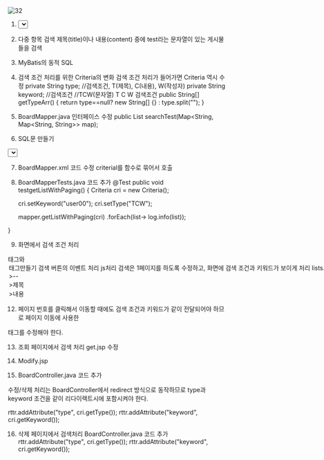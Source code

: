
![32](https://github.com/dino-21/step5_board_search/assets/80396471/5baac528-350e-4f8f-aaca-0ceb7ade26aa)





1. <select>태그를 이용해서 검색

2. 다중 항목 검색 
제목(title)이나 내용(content) 중에 test라는 문자열이 있는 게시물들을 검색


3.  MyBatis의 동적 SQL



4. 검색 조건 처리를 위한 Criteria의 변화
 검색 조건 처리가 들어가면 Criteria 역시 수정
private String type;  //검색조건, T(제목), C(내용), W(작성자)
private String keyword;  //검색조건
  //TCW(문자열)        T C W   검색조건
  public String[] getTypeArr() {
	 return type==null? new String[] {} : type.split("");
 }


5. BoardMapper.java 인터페이스 수정
public List<BoardVO> searchTest(Map<String, Map<String, String>> map);


6. SQL문 만들기
<!--  검색조건1  key, val 찍히는 내용 검색--> 
<select id="searchTest" resultType="org.zerock.domain.BoardVO">
	 <![CDATA[
		select * from tbl_board
		where
	 ]]>
		 
    <trim prefix="(" suffix=") and"> 		
	<foreach item="val"  index="key" collection="map" separator="or">
    
             <if test="key == 'T'.toString()">
		      title like '%' || #{val} || '%'
             </if>
	         <if test="key == 'C'.toString()">
		      content like '%' || #{val} || '%'
	         </if>
	         <if test="key == 'W'.toString()">
		      writer like '%' || #{val} || '%'
		 </if>
	</foreach>
    </trim>
		
	<![CDATA[
	 rownum < 10
	 ]]>
</select>



7. BoardMapper.xml  코드 수정
 criterial를 함수로 묶어서 호출
<include refid="criterial"></include>


8. BoardMapperTests.java  코드 추가 
@Test
public void testgetListWithPaging() {
	Criteria cri = new Criteria();
		
	cri.setKeyword("user00");
	cri.setType("TCW");
		
	mapper.getListWithPaging(cri)
	.forEach(list-> log.info(list));
		
}


9. 화면에서 검색 조건 처리
<form>태그와 <option>태그만들기


10. 검색 버튼의 이벤트 처리 js처리

검색은 1페이지를 하도록 수정하고,
화면에 검색 조건과 키워드가 보이게 처리



11. lists.jsp에서 검색 조건과 키워드 보여주는 부분 수정

<option value=""<c:out value="${pageMaker.cri.type == null?'selected':''}"/>>--</option>
<option value="T"<c:out value="${pageMaker.cri.type eq 'T'?'selected':''}"/>>제목</option>
<option value="C"<c:out value="${pageMaker.cri.type eq 'C'?'selected':''}"/>>내용</option>


12. 페이지 번호를 클릭해서 이동할 때에도 검색 조건과 키워드가 같이 전달되어야 하므로 페이지 이동에 사용한
<form>태그를 수정해야 한다.
<input type='hidden' name='type' value='${pageMaker.cri.type}'>
<input type='hidden' name='keyword' value='${pageMaker.cri.keyword}'>


13. 조회 페이지에서 검색 처리 get.jsp 수정
<input type='hidden' name='type' value='${cri.type}'>
<input type='hidden' name='keyword' value='${cri.keyword}'>

14. Modify.jsp
<input type='hidden' name='type' value='${cri.type}'>
<input type='hidden' name='keyword' value='${cri.keyword}'>


15. BoardController.java 코드 추가

수정/삭제 처리는 BoardController에서 redirect 방식으로 동작하므로 type과 keyword 조건을 같이 리다이렉트시에 포함시켜야 한다.

rttr.addAttribute("type", cri.getType());
rttr.addAttribute("keyword", cri.getKeyword());





16. 삭제 페이지에서 검색처리
BoardController.java 코드 추가
rttr.addAttribute("type", cri.getType());
rttr.addAttribute("keyword", cri.getKeyword());




